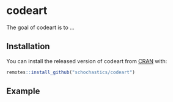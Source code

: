 
<!-- README.md is generated from README.Rmd. Please edit that file -->

# codeart

<!-- badges: start -->

<!-- badges: end -->

The goal of codeart is to …

## Installation

You can install the released version of codeart from
[CRAN](https://CRAN.R-project.org) with:

``` r
remotes::install_github("schochastics/codeart")
```

## Example
